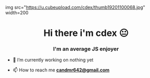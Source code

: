 img src="https://u.cubeupload.com/cdex/thumb19201100068.jpg" width=200 
<h1 align="center">Hi there i'm cdex 😐 </h1>
<h3 align="center">I'm an average JS enjoyer </h3>



- 🔭 I’m currently working on nothing yet


- 📫 How to reach me **candmr642@gmail.com**


